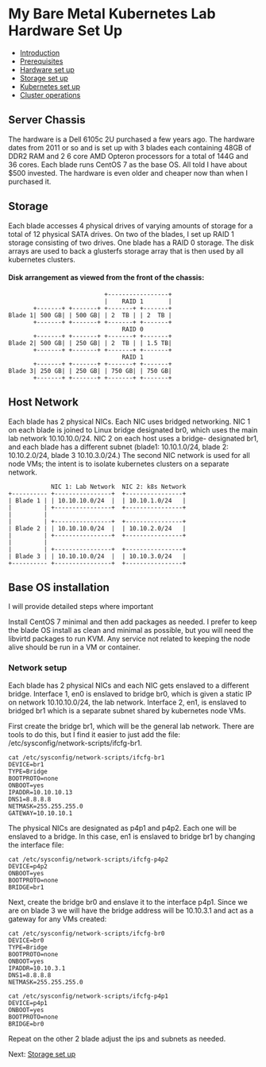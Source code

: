# My Bare Metal Kubernetes Lab Hardware Set Up

* [Introduction](https://github.com/jfelten/My_bare_metal_k8s/blob/master/README.md#introduction)
* [Prerequisites](https://github.com/jfelten/My_bare_metal_k8s/blob/master/README.md#prereq)
* [Hardware set up](https://github.com/jfelten/My_bare_metal_k8s/blob/master/hardware.md)
* [Storage set up](https://github.com/jfelten/My_bare_metal_k8s/blob/master/storage.md)
* [Kubernetes set up](https://github.com/jfelten/My_bare_metal_k8s/blob/master/kubernetes.md)
* [Cluster operations](https://github.com/jfelten/My_bare_metal_k8s/blob/master/clusterops.md)

## Server Chassis
The hardware is a Dell 6105c 2U purchased a few years ago.  The hardware dates from 2011 or so and is set up with 3 blades each containing 48GB of DDR2 RAM and 2 6 core AMD Opteron processors for a total of 144G and 36 cores. Each blade runs CentOS 7 as the base OS.  All told I have about $500 invested.  The hardware is even older and cheaper now than when I purchased it.

## Storage
Each blade accesses 4 physical drives of varying amounts of storage for a total of 12 physical SATA drives. On two of the blades, I set up RAID 1 storage consisting of two drives. One blade has a RAID 0 storage. The disk arrays are used to back a glusterfs storage array that is then used by all kubernetes clusters.


#### Disk arrangement as viewed from the front of the chassis:

```
                           +-----------------+
                           |    RAID 1       |
       +-------+ +-------+ +-------+ +-------+
Blade 1| 500 GB| | 500 GB| | 2  TB | | 2  TB |
       +-------+ +-------+ +-------+ +-------+
                                RAID 0
       +-------+ +-------+ +-------+ +-------+
Blade 2| 500 GB| | 250 GB| | 2  TB | | 1.5 TB|
       +-------+ +-------+ +-------+ +-------+
                                RAID 1
       +-------+ +-------+ +-------+ +-------+
Blade 3| 250 GB| | 250 GB| | 750 GB| | 750 GB|
       +-------+ +-------+ +-------+ +-------+
```

## Host Network

Each blade has 2 physical NICs. Each NIC uses bridged networking. NIC 1 on each blade is joined to Linux bridge designated br0, which uses the main lab network 10.10.10.0/24. NIC 2 on each host uses a bridge-
designated br1, and each blade has a different subnet (blade1: 10.10.1.0/24, blade 2: 10.10.2.0/24, blade 3 10.10.3.0/24.) The second NIC network is used for all node VMs; the intent is to isolate kubernetes clusters on a separate network.

```
            NIC 1: Lab Network  NIC 2: k8s Network
+---------- +----------------+  +----------------+
| Blade 1 | | 10.10.10.0/24  |  | 10.10.1.0/24   |
|         | +----------------+  +----------------+
|         |
|         | +----------------+  +----------------+
| Blade 2 | | 10.10.10.0/24  |  | 10.10.2.0/24   |
|         | +----------------+  +----------------+
|         |
|         | +----------------+  +----------------+
| Blade 3 | | 10.10.10.0/24  |  | 10.10.3.0/24   |
+---------- +----------------+  +----------------+
```

## Base OS installation

I will provide detailed steps where important

Install CentOS 7 minimal and then add packages as needed. I prefer to keep the blade OS install as clean and minimal as possible, but you will need the libvirtd packages to run KVM.  Any service not related to keeping the node alive should be run in a VM or container.

### Network setup

Each blade has 2 physical NICs and each NIC gets enslaved to a different bridge.  Interface 1, en0 is enslaved to bridge br0, which is given a static IP on network 10.10.10.0/24, the lab network. Interface 2, en1, is enslaved to bridged br1 which is a separate subnet shared by kubernetes node VMs.

First create the bridge br1, which will be the general lab network. There are tools to do this, but I find it easier to just add the file: /etc/sysconfig/network-scripts/ifcfg-br1.

```
cat /etc/sysconfig/network-scripts/ifcfg-br1
DEVICE=br1
TYPE=Bridge
BOOTPROTO=none
ONBOOT=yes
IPADDR=10.10.10.13
DNS1=8.8.8.8
NETMASK=255.255.255.0
GATEWAY=10.10.10.1
```

The physical NICs are designated as p4p1 and p4p2.  Each one will be enslaved to a bridge.  In this case, en1 is enslaved to bridge br1 by changing the interface file:

```
cat /etc/sysconfig/network-scripts/ifcfg-p4p2
DEVICE=p4p2
ONBOOT=yes
BOOTPROTO=none
BRIDGE=br1
```

Next, create the bridge br0 and enslave it to the interface p4p1.  Since we are on blade 3 we will have the bridge address will be 10.10.3.1 and act as a gateway for any VMs created:

```
cat /etc/sysconfig/network-scripts/ifcfg-br0
DEVICE=br0
TYPE=Bridge
BOOTPROTO=none
ONBOOT=yes
IPADDR=10.10.3.1
DNS1=8.8.8.8
NETMASK=255.255.255.0

cat /etc/sysconfig/network-scripts/ifcfg-p4p1
DEVICE=p4p1
ONBOOT=yes
BOOTPROTO=none
BRIDGE=br0
```

Repeat on the other 2 blade adjust the ips and subnets as needed.

Next: [Storage set up](https://github.com/jfelten/My_bare_metal_k8s/blob/master/storage.md)
